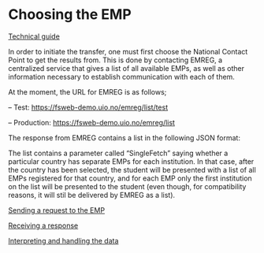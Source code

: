 Choosing the EMP
================

[Technical guide](technical-guide.md)

In order to initiate the transfer, one must first choose the National Contact Point to get the results from. This is done by contacting EMREG, a centralized service that gives a list of all available EMPs, as well as other information necessary to establish communication with each of them.

At the moment, the URL for EMREG is as follows;

– Test: https://fsweb-demo.uio.no/emreg/list/test

– Production: https://fsweb-demo.uio.no/emreg/list

The response from EMREG contains a list in the following JSON format:

The list contains a parameter called “SingleFetch” saying whether a particular country has separate EMPs for each institution. In that case, after the country has been selected, the student will be presented with a list of all EMPs registered for that country, and for each EMP only the first institution on the list will be presented to the student (even though, for compatibility reasons, it will stil be delivered by EMREG as a list).

[Sending a request to the EMP](sending-a-request-to-the-emp.md)

[Receiving a response](receiving-a-response.md)

[Interpreting and handling the data](interpreting-and-handling-the-data.md)
